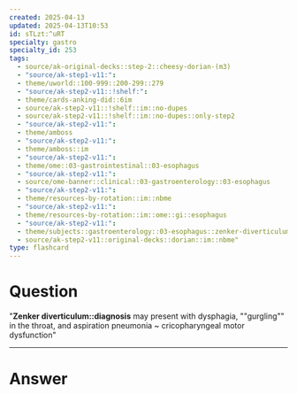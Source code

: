 ```yaml
---
created: 2025-04-13
updated: 2025-04-13T10:53
id: sTLzt:^uRT
specialty: gastro
specialty_id: 253
tags:
  - source/ak-original-decks::step-2::cheesy-dorian-(m3)
  - "source/ak-step1-v11:": 
  - theme/uworld::100-999::200-299::279
  - "source/ak-step2-v11::!shelf:": 
  - theme/cards-anking-did::6im
  - source/ak-step2-v11::!shelf::im::no-dupes
  - source/ak-step2-v11::!shelf::im::no-dupes::only-step2
  - "source/ak-step2-v11:": 
  - theme/amboss
  - "source/ak-step2-v11:": 
  - theme/amboss::im
  - "source/ak-step2-v11:": 
  - theme/ome::03-gastrointestinal::03-esophagus
  - "source/ak-step2-v11:": 
  - source/ome-banner::clinical::03-gastroenterology::03-esophagus
  - "source/ak-step2-v11:": 
  - theme/resources-by-rotation::im::nbme
  - "source/ak-step2-v11:": 
  - theme/resources-by-rotation::im::ome::gi::esophagus
  - "source/ak-step2-v11:": 
  - theme/subjects::gastroenterology::03-esophagus::zenker-diverticulum
  - source/ak-step2-v11::original-decks::dorian::im::nbme"
type: flashcard
---
```


# Question
"**Zenker diverticulum::diagnosis** may present with dysphagia, ""gurgling"" in the throat, and aspiration pneumonia ~ cricopharyngeal motor dysfunction"

---

# Answer
